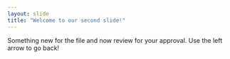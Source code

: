 ```yaml
---
layout: slide
title: "Welcome to our second slide!"
---
```

Something new for the file and now review for your approval.
Use the left arrow to go back!
